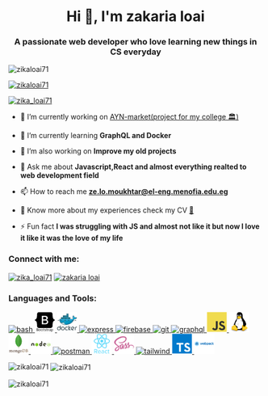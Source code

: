 <h1 align="center">Hi 👋, I'm zakaria loai</h1>
<h3 align="center">A passionate web developer who love learning new things in CS everyday</h3>


<p align="left"> <img src="https://komarev.com/ghpvc/?username=zikaloai71&label=Profile%20views&color=0e75b6&style=flat" alt="zikaloai71" /> </p>


<p align="left"> <a href="https://github.com/ryo-ma/github-profile-trophy"> <img src="https://github-profile-trophy.vercel.app/?username=zikaloai71" alt="zikaloai71" /> </a> </p>

<p align="left"> <a href="https://twitter.com/zika_loai71" target="blank"><img src="https://img.shields.io/twitter/follow/zika_loai71?logo=twitter&style=for-the-badge" alt="zika_loai71" /></a> </p>

- 🔭 I’m currently working on [AYN-market(project for my college 🏛)](https://github.com/FEE-Final-project/AYN-market)

- 🌱 I’m currently learning **GraphQL and Docker**

- 🔭 I’m also working on **Improve my old projects**

- 💬 Ask me about  **Javascript,React and almost everything realted to web development field**

- 📫 How to reach me **ze.lo.moukhtar@el-eng.menofia.edu.eg**

- 📄 Know more about my experiences check my CV <a href="https://drive.google.com/file/d/1YFwcR-lr2aa_4hP4BsHVRQFx4_d1PV5_/view?usp=sharing">  📜</a> 

- ⚡ Fun fact **I was struggling with JS and almost not like it but now I love it like it was the love of my life**

<h3 align="left">Connect with me:</h3>
<p align="left">
<a href="https://twitter.com/zika_loai71" target="blank"><img align="center" src="https://raw.githubusercontent.com/rahuldkjain/github-profile-readme-generator/master/src/images/icons/Social/twitter.svg" alt="zika_loai71" height="30" width="40" /></a>
<a href="https://www.linkedin.com/in/zakaria-loai-b00616216/" target="blank"><img align="center" src="https://raw.githubusercontent.com/rahuldkjain/github-profile-readme-generator/master/src/images/icons/Social/linked-in-alt.svg" alt="zakaria loai" height="30" width="40" /></a>
</p>

<h3 align="left">Languages and Tools:</h3>
<p align="left"> <a href="https://www.gnu.org/software/bash/" target="_blank" rel="noreferrer"> <img src="https://img.shields.io/badge/Shell_Script-121011?style=for-the-badge&logo=gnu-bash&logoColor=white" alt="bash" width="40" height="40"/> </a> <a href="https://getbootstrap.com" target="_blank" rel="noreferrer"> <img src="https://raw.githubusercontent.com/devicons/devicon/master/icons/bootstrap/bootstrap-plain-wordmark.svg" alt="bootstrap" width="40" height="40"/> </a> <a href="https://www.docker.com/" target="_blank" rel="noreferrer"> <img src="https://raw.githubusercontent.com/devicons/devicon/master/icons/docker/docker-original-wordmark.svg" alt="docker" width="40" height="40"/> </a> <a href="https://expressjs.com" target="_blank" rel="noreferrer"> <img src="https://img.shields.io/badge/Express.js-404D59?style=for-the-badge" alt="express" width="40" height="40"/> </a> <a href="https://firebase.google.com/" target="_blank" rel="noreferrer"> <img src="https://www.vectorlogo.zone/logos/firebase/firebase-icon.svg" alt="firebase" width="40" height="40"/> </a> <a href="https://git-scm.com/" target="_blank" rel="noreferrer"> <img src="https://www.vectorlogo.zone/logos/git-scm/git-scm-icon.svg" alt="git" width="40" height="40"/> </a> <a href="https://graphql.org" target="_blank" rel="noreferrer"> <img src="https://www.vectorlogo.zone/logos/graphql/graphql-icon.svg" alt="graphql" width="40" height="40"/> </a> <a href="https://developer.mozilla.org/en-US/docs/Web/JavaScript" target="_blank" rel="noreferrer"> <img src="https://raw.githubusercontent.com/devicons/devicon/master/icons/javascript/javascript-original.svg" alt="javascript" width="40" height="40"/> </a> <a href="https://www.linux.org/" target="_blank" rel="noreferrer"> <img src="https://raw.githubusercontent.com/devicons/devicon/master/icons/linux/linux-original.svg" alt="linux" width="40" height="40"/> </a> <a href="https://www.mongodb.com/" target="_blank" rel="noreferrer"> <img src="https://raw.githubusercontent.com/devicons/devicon/master/icons/mongodb/mongodb-original-wordmark.svg" alt="mongodb" width="40" height="40"/> </a> <a href="https://nodejs.org" target="_blank" rel="noreferrer"> <img src="https://raw.githubusercontent.com/devicons/devicon/master/icons/nodejs/nodejs-original-wordmark.svg" alt="nodejs" width="40" height="40"/> </a> <a href="https://postman.com" target="_blank" rel="noreferrer"> <img src="https://www.vectorlogo.zone/logos/getpostman/getpostman-icon.svg" alt="postman" width="40" height="40"/> </a> <a href="https://reactjs.org/" target="_blank" rel="noreferrer"> <img src="https://raw.githubusercontent.com/devicons/devicon/master/icons/react/react-original-wordmark.svg" alt="react" width="40" height="40"/> </a> <a href="https://sass-lang.com" target="_blank" rel="noreferrer"> <img src="https://raw.githubusercontent.com/devicons/devicon/master/icons/sass/sass-original.svg" alt="sass" width="40" height="40"/> </a> <a href="https://tailwindcss.com/" target="_blank" rel="noreferrer"> <img src="https://www.vectorlogo.zone/logos/tailwindcss/tailwindcss-icon.svg" alt="tailwind" width="40" height="40"/> </a> <a href="https://www.typescriptlang.org/" target="_blank" rel="noreferrer"> <img src="https://raw.githubusercontent.com/devicons/devicon/master/icons/typescript/typescript-original.svg" alt="typescript" width="40" height="40"/> </a> <a href="https://webpack.js.org" target="_blank" rel="noreferrer"> <img src="https://raw.githubusercontent.com/devicons/devicon/d00d0969292a6569d45b06d3f350f463a0107b0d/icons/webpack/webpack-original-wordmark.svg" alt="webpack" width="40" height="40"/> </a> </p>

<p><img align="left" src="https://github-readme-stats.vercel.app/api/top-langs?username=zikaloai71&show_icons=true&locale=en&layout=compact" alt="zikaloai71" /></p>

<p>&nbsp;<img align="center" src="https://github-readme-stats.vercel.app/api?username=zikaloai71&show_icons=true&locale=en" alt="zikaloai71" /></p>

<p><img align="center" src="https://github-readme-streak-stats.herokuapp.com/?user=zikaloai71&" alt="zikaloai71" /></p>

<!---
zikaloai71/zikaloai71 is a ✨ special ✨ repository because its `README.md` (this file) appears on your GitHub profile.
You can click the Preview link to take a look at your changes.
--->
